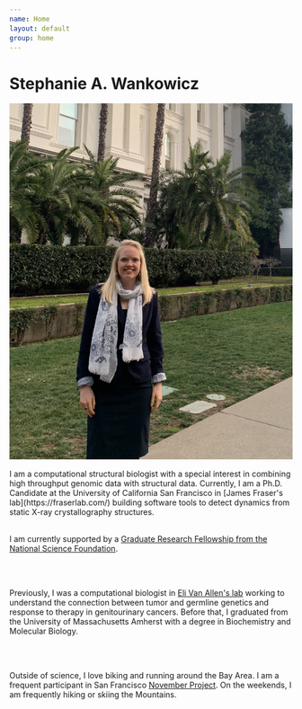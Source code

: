 ```yaml
---
name: Home
layout: default
group: home
---
```



<h1 class="text-center">Stephanie A. Wankowicz</h1>

<img src="/static/img/banner_statehouse.jpg" class="img-responsive center-block" alt="Advocating for Science Research at the California Statehouse, January 2020"/>

<p class="lead text-justify">
I am a computational structural biologist with a special interest in combining high throughput genomic data with structural data. Currently, I am a Ph.D. Candidate at the University of California San Francisco in [James Fraser's lab](https://fraserlab.com/) building software tools to detect dynamics from static X-ray crystallography structures. 

<br>
<br>

I am currently supported by a [Graduate Research Fellowship from the National Science Foundation](https://www.nsfgrfp.org/).

<br>
<br>

Previously, I was a computational biologist in [Eli Van Allen's lab](https://vanallenlab.dana-farber.org/) working to understand the connection between tumor and germline genetics and response to therapy in genitourinary cancers. Before that, I graduated from the University of Massachusetts Amherst with a degree in Biochemistry and Molecular Biology. 

<br>
<br>

Outside of science, I love biking and running around the Bay Area. I am a frequent participant in San Francisco [November Project](https://november-project.com/). On the weekends, I am frequently hiking or skiing the Mountains.  
</p>
